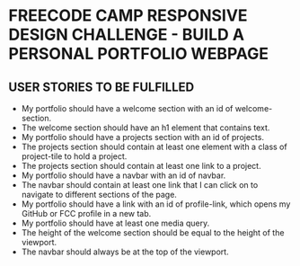 # FREECODE CAMP RESPONSIVE DESIGN CHALLENGE - BUILD A PERSONAL PORTFOLIO WEBPAGE

## USER STORIES TO BE FULFILLED

* My portfolio should have a welcome section with an id of welcome-section.
* The welcome section should have an h1 element that contains text.
* My portfolio should have a projects section with an id of projects.
* The projects section should contain at least one element with a class of project-tile to hold a project.
* The projects section should contain at least one link to a project.
* My portfolio should have a navbar with an id of navbar.
* The navbar should contain at least one link that I can click on to navigate to different sections of the page.
* My portfolio should have a link with an id of profile-link, which opens my GitHub or FCC profile in a new tab.
* My portfolio should have at least one media query.
* The height of the welcome section should be equal to the height of the viewport.
* The navbar should always be at the top of the viewport.
